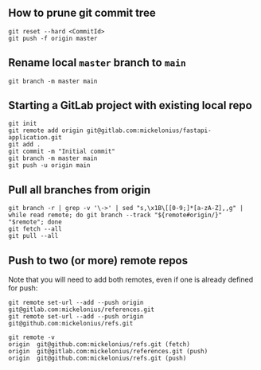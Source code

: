 ## How to prune git commit tree
```commandline
git reset --hard <CommitId>
git push -f origin master
```

## Rename local `master` branch to `main`
```commandline
git branch -m master main
```

## Starting a GitLab project with existing local repo
```commandline
git init
git remote add origin git@gitlab.com:mickelonius/fastapi-application.git
git add .
git commit -m "Initial commit"
git branch -m master main
git push -u origin main
```

## Pull all branches from origin
```commandline
git branch -r | grep -v '\->' | sed "s,\x1B\[[0-9;]*[a-zA-Z],,g" | while read remote; do git branch --track "${remote#origin/}" "$remote"; done
git fetch --all
git pull --all
```

## Push to two (or more) remote repos
Note that you will need to add both remotes, even if one is already defined for push:
```commandline
git remote set-url --add --push origin git@gitlab.com:mickelonius/references.git
git remote set-url --add --push origin git@github.com:mickelonius/refs.git

git remote -v
origin  git@github.com:mickelonius/refs.git (fetch)
origin  git@gitlab.com:mickelonius/references.git (push)
origin  git@github.com:mickelonius/refs.git (push)
```